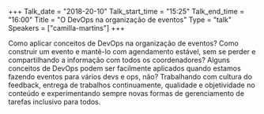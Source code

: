 +++
Talk_date = "2018-20-10"
Talk_start_time = "15:25"
Talk_end_time = "16:00"
Title = "O DevOps na organização de eventos"
Type = "talk"
Speakers = ["camilla-martins"]
+++

Como aplicar conceitos de DevOps na organização de eventos? Como construir um evento e mantê-lo com agendamento estável, sem se perder e compartilhando a informação com todos os coordenadores? Alguns conceitos de DevOps podem ser facilmente aplicados quando estamos fazendo eventos para vários devs e ops, não? Trabalhando com cultura do feedback, entrega de trabalhos continuamente, qualidade e objetividade no conteúdo e experimentando sempre novas formas de gerenciamento de tarefas inclusivo para todos.
